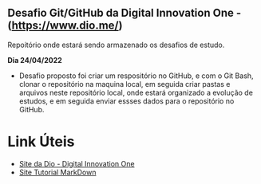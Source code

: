 ## Desafio Git/GitHub da Digital Innovation One - (https://www.dio.me/) 

Repoitório onde estará sendo armazenado os desafios de estudo.

 **Dia 24/04/2022** 

 - Desafio proposto foi criar um respositório no GitHub, e com o Git Bash, clonar o repositório na maquina local, em seguida criar pastas e arquivos neste repositório local, onde estará organizado a evolução de estudos, e em seguida enviar essses dados para o repositório no GitHub.
 
 
 
# Link Úteis
 - [Site da Dio - Digital Innovation One](https://www.dio.me/)
 - [Site Tutorial MarkDown](https://www.markdownguide.org/basic-syntax/)
